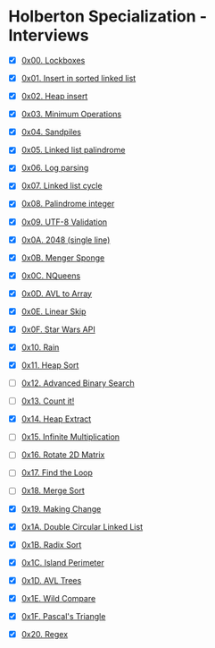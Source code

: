 # Holberton Specialization - Interviews

-   [x] [0x00. Lockboxes](0x00-lockboxes)
-   [x] [0x01. Insert in sorted linked list](0x01-insert_in_sorted_linked_list)
-   [x] [0x02. Heap insert](0x02-heap_insert)
-   [x] [0x03. Minimum Operations](0x03-minimum_operations)
-   [x] [0x04. Sandpiles](0x04-sandpiles)
-   [x] [0x05. Linked list palindrome](0x05-linked_list_palindrome)
-   [x] [0x06. Log parsing](0x06-log_parsing)
-   [x] [0x07. Linked list cycle](0x07-linked_list_cycle)
-   [x] [0x08. Palindrome integer](0x08-palindrome_integer)
-   [x] [0x09. UTF-8 Validation](0x09-utf8_validation)
-   [x] [0x0A. 2048 (single line)](0x0A-slide_line)
-   [x] [0x0B. Menger Sponge](0x0B-menger)
-   [x] [0x0C. NQueens](0x0C-nqueens)
-   [x] [0x0D. AVL to Array](0x0D-sorted_array_to_avl)
-   [x] [0x0E. Linear Skip](0x0E-linear_skip)
-   [x] [0x0F. Star Wars API](0x0F-starwars_api)
-   [x] [0x10. Rain](0x10-rain)
-   [x] [0x11. Heap Sort](0x11-heap_sort)
-   [ ] [0x12. Advanced Binary Search]()
-   [ ] [0x13. Count it!]()
-   [x] [0x14. Heap Extract](0x14-heap_extract)
-   [ ] [0x15. Infinite Multiplication]()
-   [ ] [0x16. Rotate 2D Matrix]()
-   [ ] [0x17. Find the Loop]()
-   [ ] [0x18. Merge Sort]()
-   [x] [0x19. Making Change](0x19-making_change)
-   [x] [0x1A. Double Circular Linked List](0x1A-double_circular_linked_list)
-   [x] [0x1B. Radix Sort](0x1B-radix_sort)
-   [x] [0x1C. Island Perimeter](0x1C-island_perimeter)
-   [x] [0x1D. AVL Trees](0x1D-avl_trees)
-   [x] [0x1E. Wild Compare](0x1E-wild_cmp)
-   [x] [0x1F. Pascal's Triangle](0x1F-pascal_triangle)
-   [x] [0x20. Regex](0x20-regex)

